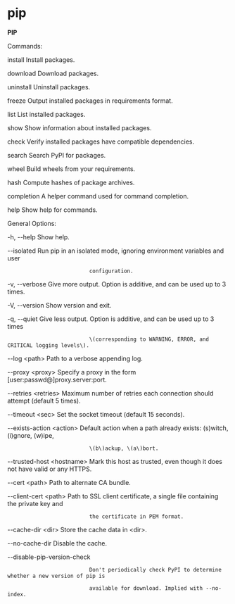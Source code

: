 # pip

**PIP**

Commands:

install Install packages.

download Download packages.

uninstall Uninstall packages.

freeze Output installed packages in requirements format.

list List installed packages.

show Show information about installed packages.

check Verify installed packages have compatible dependencies.

search Search PyPI for packages.

wheel Build wheels from your requirements.

hash Compute hashes of package archives.

completion A helper command used for command completion.

help Show help for commands.

General Options:

\-h, --help Show help.

\--isolated Run pip in an isolated mode, ignoring environment variables and user

```
                          configuration.
```

\-v, --verbose Give more output. Option is additive, and can be used up to 3 times.

\-V, --version Show version and exit.

\-q, --quiet Give less output. Option is additive, and can be used up to 3 times

```
                          \(corresponding to WARNING, ERROR, and CRITICAL logging levels\).
```

\--log \<path> Path to a verbose appending log.

\--proxy \<proxy> Specify a proxy in the form \[user:passwd@]proxy.server:port.

\--retries \<retries> Maximum number of retries each connection should attempt (default 5 times).

\--timeout \<sec> Set the socket timeout (default 15 seconds).

\--exists-action \<action> Default action when a path already exists: (s)witch, (i)gnore, (w)ipe,

```
                          \(b\)ackup, \(a\)bort.
```

\--trusted-host \<hostname> Mark this host as trusted, even though it does not have valid or any HTTPS.

\--cert \<path> Path to alternate CA bundle.

\--client-cert \<path> Path to SSL client certificate, a single file containing the private key and

```
                          the certificate in PEM format.
```

\--cache-dir \<dir> Store the cache data in \<dir>.

\--no-cache-dir Disable the cache.

\--disable-pip-version-check

```
                          Don't periodically check PyPI to determine whether a new version of pip is

                          available for download. Implied with --no-index.
```

